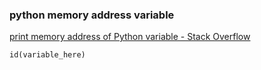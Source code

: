 ### python memory address variable


[print memory address of Python variable - Stack Overflow](https://stackoverflow.com/questions/16408472/print-memory-address-of-python-variable "print memory address of Python variable - Stack Overflow")




```
id(variable_here)
```
